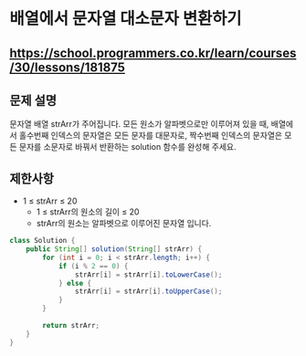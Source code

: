 # 배열에서 문자열 대소문자 변환하기
https://school.programmers.co.kr/learn/courses/30/lessons/181875
---
## 문제 설명
문자열 배열 strArr가 주어집니다. 모든 원소가 알파벳으로만 이루어져 있을 때, 배열에서 홀수번째 인덱스의 문자열은 모든 문자를 대문자로, 짝수번째 인덱스의 문자열은 모든 문자를 소문자로 바꿔서 반환하는 solution 함수를 완성해 주세요.

## 제한사항
+ 1 ≤ strArr ≤ 20
  + 1 ≤ strArr의 원소의 길이 ≤ 20
  + strArr의 원소는 알파벳으로 이루어진 문자열 입니다.
```java
class Solution {
    public String[] solution(String[] strArr) {
        for (int i = 0; i < strArr.length; i++) {
            if (i % 2 == 0) {
                strArr[i] = strArr[i].toLowerCase();
            } else {
                strArr[i] = strArr[i].toUpperCase();
            }
        }
        
        return strArr;
    }
}
```